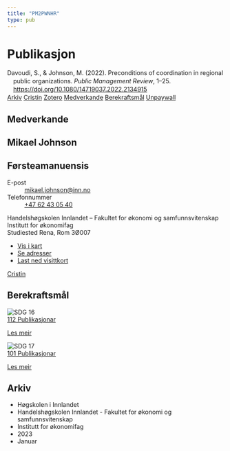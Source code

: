 ```yaml
---
title: "PM2PWNHR"
type: pub
---
```

<h1>Publikasjon</h1>
<article id="csl-bib-container-PM2PWNHR" class="csl-bib-container">
  <div class="csl-bib-body" style="line-height: 1.35; padding-left: 1em; text-indent:-1em;">
  <div class="csl-entry">Davoudi, S., &amp; Johnson, M. (2022). Preconditions of coordination in regional public organizations. <i>Public Management Review</i>, 1&#x2013;25. <a href="https://doi.org/10.1080/14719037.2022.2134915">https://doi.org/10.1080/14719037.2022.2134915</a></div>
</div>
  <div class="csl-bib-buttons">
    <a href="#taxonomy-article-PM2PWNHR" class="csl-bib-button">Arkiv</a>
    <a href alt="Cristin URL" class="csl-bib-button">Cristin</a>
    <a href alt="Zotero URL" class="csl-bib-button">Zotero</a>
    <a href="#contributors-article-PM2PWNHR" class="csl-bib-button">Medverkande</a>
    <a href="#sdg-article-PM2PWNHR" class="csl-bib-button">Berekraftsmål</a>
    <a href="https://doi.org/10.1080/14719037.2022.2134915" class="csl-bib-button">Unpaywall</a>
  </div>
  <div id="csl-bib-meta-container-PM2PWNHR"></div>
</article>
<div id="csl-bib-meta-PM2PWNHR" class="csl-bib-meta">
  <article id="contributors-article-PM2PWNHR" class="contributors-article">
    <h1>Medverkande</h1>
    <div class="personas">
<div class="vrtx-hinn-person-card">
<div class="photo">
<i class="lar la-user-circle missing-person"></i>
</div>
<div class="info">
<hgroup><h1>Mikael Johnson</h1>
<h2>Førsteamanuensis</h2>
</hgroup><dl>
<dt>E-post</dt>
<dd>
<a href="mailto:mikael.johnson@inn.no">mikael.johnson@inn.no</a>
</dd>
<dt>Telefonnummer</dt>
<dd><a href="tel:+4762430540">
+47 62 43 05 40
</a></dd>
</dl>
<p>
Handelshøgskolen Innlandet – Fakultet for økonomi og samfunnsvitenskap<br>
Institutt for økonomifag<br>
Studiested Rena,
Rom 3Ø007
</p>
<ul class="vrtx-hinn-links">
<li><a href="https://www.google.com/maps?q=61.13620,11.37454">Vis i kart</a></li>
<li><a href="https://www.inn.no/finn-en-ansatt/mikael-johnson.html#vrtx-hinn-addresses">Se adresser</a></li>
<li><a href="https://www.inn.no/finn-en-ansatt/mikael-johnson.html?vrtx=vcf">Last ned visittkort</a></li>
</ul>
</div>
</div>
<a href="https://app.cristin.no/persons/show.jsf?id=878661" alt="Cristin URL" class="personas-cristin">Cristin</a>
</div>
  </article>
  <article id="sdg-article-PM2PWNHR" class="sdg-article">
    <h1>Berekraftsmål</h1>
    <div class="sdg-container"><div id="sdg16" class="sdg">
<img src="{{< params subfolder >}}images/sdg/sdg16_no.png" class="image" alt="SDG 16">
<div class="sdg-overlay">
<a href="{{< params subfolder >}}no/archive/?sdg=16#archive" class="sdg-publication-count"><span>112</span> Publikasjonar</a>
<p><a href="https://www.fn.no/om-fn/fns-baerekraftsmaal/fred-rettferdighet-og-velfungerende-institusjoner?lang=nno-NO" class="sdg-read-more">Les meir</a></p>
</div>
</div> <div id="sdg17" class="sdg">
<img src="{{< params subfolder >}}images/sdg/sdg17_no.png" class="image" alt="SDG 17">
<div class="sdg-overlay">
<a href="{{< params subfolder >}}no/archive/?sdg=17#archive" class="sdg-publication-count"><span>101</span> Publikasjonar</a>
<p><a href="https://www.fn.no/om-fn/fns-baerekraftsmaal/samarbeid-for-aa-naa-maalene?lang=nno-NO" class="sdg-read-more">Les meir</a></p>
</div>
</div></div>
  </article>
  <article id="taxonomy-article-PM2PWNHR" class="taxonomy-article">
    <h1>Arkiv</h1>
    <ul>
      <li>Høgskolen i Innlandet</li>
      <li>Handelshøgskolen Innlandet - Fakultet for økonomi og samfunnsvitenskap</li>
      <li>Institutt for økonomifag</li>
      <li>2023</li>
      <li>Januar</li>
    </ul>
  </article>
</div>
